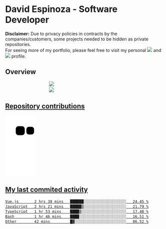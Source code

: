 # David Espinoza - Software Developer
<div id="links">
  <p>
    <strong>Disclaimer:</strong> Due to privacy policies in contracts by the companies/customers, some projects needed to be hidden as private repositories. <br />
For seeing more of my portfolio, please feel free to visit my personal <a href="https://davidespinoza.dev" target="_blank"><img src="https://img.shields.io/badge/website-000000?style=for-the-badge&logo=About.me&logoColor=white" target="_blank"></a> and <a href="https://www.linkedin.com/in/despinozap" target="_blank"><img src="https://img.shields.io/badge/LinkedIn-0077B5?style=for-the-badge&logo=linkedin&logoColor=white" target="_blank"></a> profile.
  </p>
</div>

## Overview

<div id="stats">
  <a href="https://github.com/despinozap">
  <img height="180em" style="margin: 0em 10em;" src="https://github-readme-stats.vercel.app/api?username=despinozap&show_icons=true&include_all_commits=true&count_private=true&theme=default"/>
  <img height="180em" style="margin: 0em 10em;" src="https://github-readme-stats.vercel.app/api/top-langs/?username=despinozap&layout=compact&langs_count=7&theme=default"/>
</div>
 
## Repository contributions
<div id="snake"> 

  ![Snake animation](https://github.com/despinozap/despinozap/blob/output/github-contribution-grid-snake.svg)
</div>

## My last commited activity
<!--START_SECTION:waka-->

```text
Vue.js       2 hrs 38 mins   ██████░░░░░░░░░░░░░░░░░░░   24.45 %
JavaScript   2 hrs 21 mins   █████▒░░░░░░░░░░░░░░░░░░░   21.79 %
TypeScript   1 hr 53 mins    ████▒░░░░░░░░░░░░░░░░░░░░   17.48 %
Bash         1 hr 46 mins    ████░░░░░░░░░░░░░░░░░░░░░   16.51 %
Other        42 mins         █▓░░░░░░░░░░░░░░░░░░░░░░░   06.52 %
```

<!--END_SECTION:waka-->
